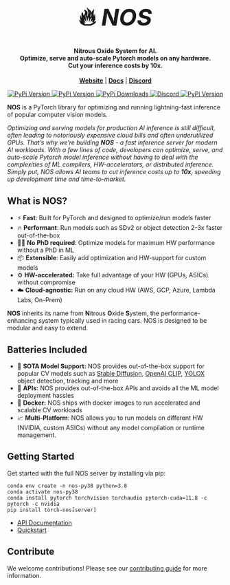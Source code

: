 <h1 align="center" style="font-size:54px;font-weight: bold;font-color:black;">🔥 <i>NOS</i></h1>
<h4 align="center">
Nitrous Oxide System for AI. <br> 
Optimize, serve and auto-scale Pytorch models on any hardware. <br>
Cut your inference costs by 10x.
</h4>


<p align="center">
<a href="https://www.autonomi.ai/"><b>Website</b></a> | <a href="https://autonomi-ai.github.io/nos/"><b>Docs</b></a> |  <a href="https://discord.gg/QAGgvTuvgg"><b>Discord</b></a>
</p>

<p align="center">
<a href="https://pypi.org/project/torch-nos/">
    <img alt="PyPi Version" src="https://badge.fury.io/py/torch-nos.svg">
</a>
<a href="https://pypi.org/project/torch-nos/">
    <img alt="PyPi Version" src="https://img.shields.io/pypi/pyversions/torch-nos">
</a>
<a href="https://pypi.org/project/torch-nos/">
    <img alt="PyPi Downloads" src="https://img.shields.io/pypi/dm/torch-nos">
</a>
<a href="https://discord.gg/QAGgvTuvgg">
    <img alt="Discord" src="https://img.shields.io/badge/discord-chat-purple?color=%235765F2&label=discord&logo=discord">
</a>
<a href="https://twitter.com/autonomi_ai">
    <img alt="PyPi Version" src="https://img.shields.io/twitter/follow/autonomi_ai.svg?style=social&logo=twitter">
</a>

</p>


**NOS** is a PyTorch library for optimizing and running lightning-fast inference of popular computer vision models.

*Optimizing and serving models for production AI inference is still difficult, often leading to notoriously expensive cloud bills and often underutilized GPUs. That’s why we’re building **NOS** - a fast inference server for modern AI workloads. With a few lines of code, developers can optimize, serve, and auto-scale Pytorch model inference without having to deal with the complexities of ML compilers, HW-accelerators, or distributed inference. Simply put, NOS allows AI teams to cut inference costs up to **10x**, speeding up development time and time-to-market.*


## What is NOS?
- ⚡️ **Fast**: Built for PyTorch and designed to optimize/run models faster
- 🔥 **Performant**: Run models such as SDv2 or object detection 2-3x faster out-of-the-box
- 👩‍💻 **No PhD required**: Optimize models for maximum HW performance without a PhD in ML
- 📦 **Extensible**: Easily add optimization and HW-support for custom models
- ⚙️ **HW-accelerated:** Take full advantage of your HW (GPUs, ASICs) without compromise
- ☁️ **Cloud-agnostic:** Run on any cloud HW (AWS, GCP, Azure, Lambda Labs, On-Prem)


**NOS** inherits its name from **N**itrous **O**xide **S**ystem, the performance-enhancing system typically used in racing cars. NOS is designed to be modular and easy to extend.


## Batteries Included
 - 💪 **SOTA Model Support:** NOS provides out-of-the-box support for popular CV models such as [Stable Diffusion](stabilityai/stable-diffusion-2), [OpenAI CLIP](openai/clip-vit-base-patch32), [YOLOX](https://github.com/Megvii-BaseDetection/YOLOX) object detection, tracking and more
 - 🔌 **APIs:** NOS provides out-of-the-box APIs and avoids all the ML model deployment hassles
 - 🐳 **Docker:** NOS ships with docker images to run accelerated and scalable CV workloads
 - 📈 **Multi-Platform**: NOS allows you to run models on different HW (NVIDIA, custom ASICs) without any model compilation or runtime management.


## Getting Started

Get started with the full NOS server by installing via pip:

```shell
conda env create -n nos-py38 python=3.8
conda activate nos-py38
conda install pytorch torchvision torchaudio pytorch-cuda=11.8 -c pytorch -c nvidia
pip install torch-nos[server]
```

- [API Documentation](https://autonomi-ai.github.io/nos/)
- [Quickstart](https://autonomi-ai.github.io/nos/docs/quickstart/)


## Contribute
We welcome contributions! Please see our [contributing guide](docs/CONTRIBUTING.md) for more information.
